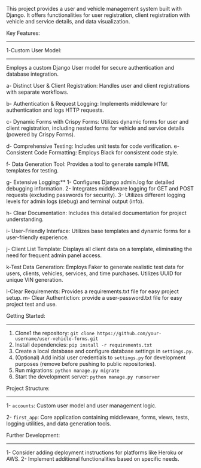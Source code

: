 This project provides a user and vehicle management system built with Django. It offers functionalities for user registration, client registration with vehicle and service details, and data visualization.

 Key Features:
__________________

1-Custom User Model:
____________________

 Employs a custom Django User model for secure authentication and database integration.

a- Distinct User & Client Registration:
    Handles user and client registrations with separate workflows.

b- Authentication & Request Logging:
    Implements middleware for authentication and logs HTTP requests.

c- Dynamic Forms with Crispy Forms:
    Utilizes dynamic forms for user and client registration, including nested forms for vehicle and service details (powered by Crispy Forms).

 d- Comprehensive Testing:
     Includes unit tests for code verification.
 e- Consistent Code Formatting:
        Employs Black for consistent code style.

 f- Data Generation Tool:
     Provides a tool to generate sample HTML templates for testing.

 g- Extensive Logging:**
    1- Configures Django admin.log for detailed debugging information.
    2- Integrates middleware logging for GET and POST requests (excluding passwords for security).
    3- Utilizes different logging levels for admin logs (debug) and terminal output (info).

 h- Clear Documentation:
     Includes this detailed documentation for project understanding.

 i- User-Friendly Interface:
     Utilizes base templates and dynamic forms for a user-friendly experience.

 j- Client List Template:
     Displays all client data on a template, eliminating the need for frequent admin panel access.

 k-Test Data Generation:
    Employs Faker to generate realistic test data for users, clients, vehicles, services, and time purchases. Utilizes UUID for unique VIN generation.

 l-Clear Requirements:
    Provides a requirements.txt file for easy project setup.
 m- Clear Authentiction:
    provide a user-password.txt file for easy project test and use.

Getting Started:
_____________________

1. Clone1 the repository: `git clone https://github.com/your-username/user-vehicle-forms.git`
2. Install dependencies: `pip install -r requirements.txt`
3. Create a local database and configure database settings in `settings.py`.
4. (Optional) Add initial user credentials to `settings.py` for development purposes (remove before pushing to public repositories).
5. Run migrations: `python manage.py migrate`
6. Start the development server: `python manage.py runserver`

Project Structure:
_______________________

1- `accounts`:
    Custom user model and user management logic.

2- `first_app`: 
    Core application containing middleware, forms, views, tests, logging utilities, and data generation tools.

Further Development:
____________________

1- Consider adding deployment instructions for platforms like Heroku or AWS.
2- Implement additional functionalities based on specific needs.
